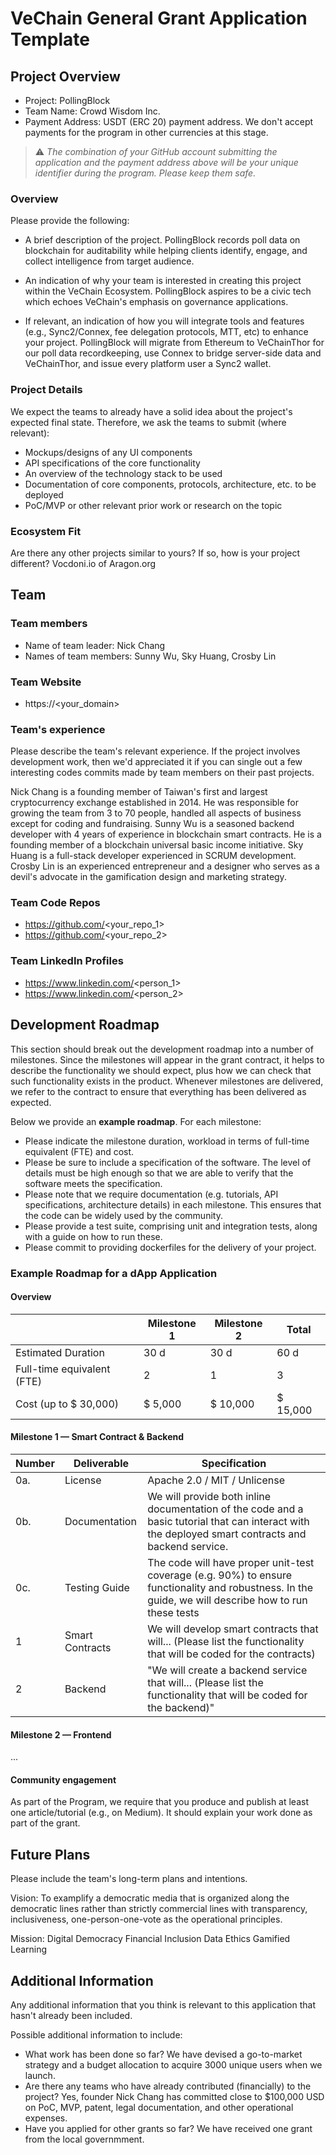 # VeChain General Grant Application Template

## Project Overview 

- Project: PollingBlock
- Team Name: Crowd Wisdom Inc. 
- Payment Address: USDT (ERC 20) payment address. We don't accept payments for the program in other currencies at this stage.

> ⚠️ *The combination of your GitHub account submitting the application and the payment address above will be your unique identifier during the program. Please keep them safe.*

### Overview

Please provide the following:
- A brief description of the project. PollingBlock records poll data on blockchain for auditability while helping clients identify, engage, and collect intelligence from target audience.

- An indication of why your team is interested in creating this project within the VeChain Ecosystem. PollingBlock aspires to be a civic tech which echoes VeChain's emphasis on governance applications.

- If relevant, an indication of how you will integrate tools and features (e.g., Sync2/Connex, fee delegation protocols, MTT, etc) to enhance your project. PollingBlock will migrate from Ethereum to VeChainThor for our poll data recordkeeping, use Connex to bridge server-side data and VeChainThor, and issue every platform user a Sync2 wallet.

### Project Details

We expect the teams to already have a solid idea about the project's expected final state.
Therefore, we ask the teams to submit (where relevant):
- Mockups/designs of any UI components
- API specifications of the core functionality
- An overview of the technology stack to be used
- Documentation of core components, protocols, architecture, etc. to be deployed
- PoC/MVP or other relevant prior work or research on the topic

### Ecosystem Fit
Are there any other projects similar to yours? If so, how is your project different?
Vocdoni.io of Aragon.org


## Team 

### Team members

- Name of team leader: Nick Chang
- Names of team members: Sunny Wu, Sky Huang, Crosby Lin

### Team Website

- https://<your_domain>

### Team's experience

Please describe the team's relevant experience. If the project involves development work, then we'd appreciated it if you can single out a few interesting codes commits made by team members on their past projects. 

Nick Chang is a founding member of Taiwan's first and largest cryptocurrency exchange established in 2014. He was responsible for growing the team from 3 to 70 people, handled all aspects of business except for coding and fundraising. 
Sunny Wu is a seasoned backend developer with 4 years of experience in blockchain smart contracts. He is a founding member of a blockchain universal basic income initiative.
Sky Huang is a full-stack developer experienced in SCRUM development.
Crosby Lin is an experienced entrepreneur and a designer who serves as a devil's advocate in the gamification design and marketing strategy.

### Team Code Repos

- https://github.com/<your_repo_1>
- https://github.com/<your_repo_2>

### Team LinkedIn Profiles

- https://www.linkedin.com/<person_1>
- https://www.linkedin.com/<person_2>

## Development Roadmap 

This section should break out the development roadmap into a number of milestones. Since the milestones will appear in the grant contract, it helps to describe the functionality we should expect, plus how we can check that such functionality exists in the product. Whenever milestones are delivered, we refer to the contract to ensure that everything has been delivered as expected.

Below we provide an <b>example roadmap</b>. For each milestone:

- Please indicate the milestone duration, workload in terms of full-time equivalent (FTE) and cost. 
- Please be sure to include a specification of the software. The level of details must be high enough so that we are able to verify that the software meets the specification.
- Please note that we require documentation (e.g. tutorials, API specifications, architecture details) in each milestone. This ensures that the code can be widely used by the community.
- Please provide a test suite, comprising unit and integration tests, along with a guide on how to run these.
- Please commit to providing dockerfiles for the delivery of your project.


### Example Roadmap for a dApp Application

#### Overview

|  | Milestone 1 | Milestone 2 | Total |
| - | - |- | - |
| Estimated Duration | 30 d | 30 d | 60 d |
| Full-time equivalent (FTE) | 2 | 1 | 3 |
| Cost (up to $ 30,000) | $ 5,000 | $ 10,000 | $ 15,000|

#### Milestone 1 — Smart Contract & Backend

| Number | Deliverable | Specification |
|-|-|-|
| 0a.| License | Apache 2.0 / MIT / Unlicense |
| 0b. | Documentation | We will provide both inline documentation of the code and a basic tutorial that can interact with the deployed smart contracts and backend service. |
| 0c. | Testing Guide | The code will have proper unit-test coverage (e.g. 90%) to ensure functionality and robustness. In the guide, we will describe how to run these tests |
| 1 | Smart Contracts | We will develop smart contracts that will...  (Please list the functionality that will be coded for the contracts) |
| 2 | Backend | "We will create a backend service that will... (Please list the functionality that will be coded for the backend)" |

#### Milestone 2  —  Frontend

...

#### Community engagement

As part of the Program, we require that you produce and publish at least one article/tutorial (e.g., on Medium). It should explain your work done as part of the grant.

## Future Plans

Please include the team's long-term plans and intentions.

Vision: To examplify a democratic media that is organized along the democratic lines rather than strictly commercial lines with transparency, inclusiveness, one-person-one-vote as the operational principles. 

Mission:
Digital Democracy
Financial Inclusion
Data Ethics
Gamified Learning

## Additional Information 

Any additional information that you think is relevant to this application that hasn't already been included.

Possible additional information to include:
- What work has been done so far? We have devised a go-to-market strategy and a budget allocation to acquire 3000 unique users when we launch.
- Are there any teams who have already contributed (financially) to the project? Yes, founder Nick Chang has committed close to $100,000 USD on PoC, MVP, patent, legal documentation, and other operational expenses.
- Have you applied for other grants so far? We have received one grant from the local governmment.
